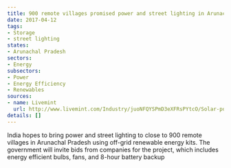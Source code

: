 ```yaml
---
title: 900 remote villages promised power and street lighting in Arunachal Pradesh
date: 2017-04-12
tags:
- Storage
- street lighting
states:
- Arunachal Pradesh
sectors:
- Energy
subsectors:
- Power
- Energy Efficiency
- Renewables
sources:
- name: Livemint
  url: http://www.livemint.com/Industry/juoNFQYSPmD3eXFRsPYtcO/Solar-power-to-light-up-remote-Arunachal-Pradesh-villages.html
details: []
---
```


India hopes to bring power and street lighting to close to 900 remote villages in Arunachal Pradesh using off-grid renewable energy kits. The government will invite bids from companies for the project, which includes energy efficient bulbs, fans, and 8-hour battery backup

